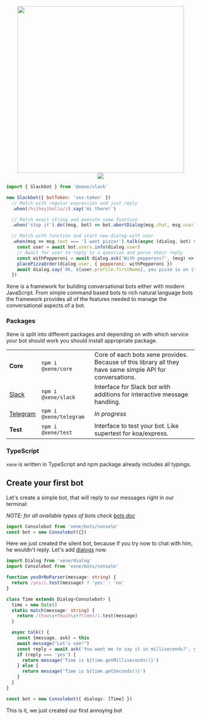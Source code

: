 <div align="center"><img src="http://imgur.com/YgPmLct.png" width="445"/></div>

<div align="center">
  <a href="https://travis-ci.org/dempfi/xene">
    <img src="https://travis-ci.org/dempfi/xene.svg?branch=master" />
  </a>
</div>

```js
import { Slackbot } from '@xene/slack'

new Slackbot({ botToken: 'xxx-token' })
  // Match with regular expression and just reply
  .when(/hi|hey|hello/i).say('Hi there!')

  // Match exact string and execute some function
  .when('stop it').do((msg, bot) => bot.abortDialog(msg.chat, msg.user))

  // Match with function and start new dialog with user
  .when(msg => msg.text === 'I want pizza!').talk(async (dialog, bot) => {
    const user = await bot.users.info(dialog.user)
    // Await for user to reply to a question and parse their reply
    const withPepperoni = await dialog.ask('With pepperoni?', (msg) => msg === 'yes')
    placePizzaOrder(dialog.user, { pepperoni: withPepperoni })
    await dialog.say(`Ok, ${user.profile.firstName}, you pizza is on its way. `)
  })
```

Xene is a framework for building conversational bots either with modern JavaScript. From simple command based bots to rich natural language bots the framework provides all of the features needed to manage the conversational aspects of a bot.

### Packages
Xene is split into different packages and depending on with which service your bot should work you should install appropriate package.
<table align="center">
  <tr>
    <td><strong>Core</strong></td>
    <td><code>npm i @xene/core</code></td>
    <td>Core of each bots xene provides. Because of this library all they have same simple API for conversations.</td>
  </tr>
  <tr>
    <td><a href="https://slack.com">Slack</a></td>
    <td><code>npm i @xene/slack</code></td>
    <td>Interface for Slack bot with additions for interactive message handling.</td>
  </tr>
  <tr>
    <td><a href="https://telegram.org">Telegram</a></td>
    <td><code>npm i @xene/telegram</code></td>
    <td><em>In progress</em></td>
  </tr>
  <tr>
    <td><strong>Test</strong></td>
    <td><code>npm i @xene/test</code></td>
    <td>Interface to test your bot. Like supertest for koa/express.</td>
  </tr>
</table>

### TypeScript
`xene` is written in TypeScript and npm package already includes all typings.

## Create your first bot

Let's create a simple bot, that will reply to our messages right in our terminal:

_NOTE: for all available types of bots check [bots doc](docs/bots.md)_

```ts
import Consolebot from 'xene/bots/console'
const bot = new Consolebot({})
```

Here we just created the silent bot, because if you try now to chat with him, he wouldn't reply. Let's add [dialogs](docs/dialogs.md) now.

```ts
import Dialog from 'xene/dialog'
import Consolebot from 'xene/bots/console'

function yesOrNoParser(message: string) {
  return /yes/i.test(message) ? 'yes' : 'no'
}

class Time extends Dialog<Consolebot> {
  time = new Date()
  static match(message: string) {
    return /(how\s+?much\s+?time)/i.test(message)
  }

  async talk() {
    const {message, ask} = this
    await message("Let's see!")
    const reply = await ask('You want me to say it in milliseconds?', yesOrNoParser)
    if (reply === 'yes') {
      return message('Time is ${time.getMilliseconds()}')
    } else {
      return message('Time is ${time.getSeconds()}')
    }
  }
}

const bot = new Consolebot({ dialogs: [Time] })
```

This is it, we just created our first annoying bot
